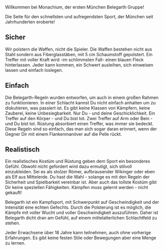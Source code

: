 Willkommen bei Monachium, der ersten München Belegarth Gruppe!

Die Seite für den schnellsten und aufregendsten Sport, der München seit Jahrhunderten eroberte!

## Sicher
Wir polstern die Waffen, nicht die Spieler. Die Waffen bestehen nicht aus Stahl sondern aus Fiberglasstäben, mit 5 cm Schaumstoff gepolstert. Ein Treffer mit voller Kraft wird -im schlimmsten Fall- einen blauen Fleck hinterlassen. Jeder kann kommen, ein Schwert ausleihen, sich einweisen lassen und einfach loslegen.

 
## Einfach
Die Belegarth-Regeln wurden entworfen, um auch in einem großen Rahmen zu funktionieren. In einer Schlacht kannst Du nicht einfach anhalten um zu diskutieren, was passiert ist. Es gibt keine Klassen von Kämpfern, keine Zauberei, keine Unbesiegbarkeit. Nur Du - und deine Geschicklichkeit. Ein Treffer auf den Körper - und Du bist tot. Zwei Treffer auf Arm oder Bein - und Du bist tot. Rüstung absorbiert einen Treffer, was immer sie bedeckt. Diese Regeln sind so einfach, das man sich sogar daran erinnert, wenn der Gegner Dir mit einem Flankenmanöver auf die Pelle rückt.

## Realistisch
Ein realistisches Kostüm und Rüstung geben dem Sport ein besonderes Gefühl. Obwohl nicht gefordert wird dazu ermutigt, sich stilvoll einzukleiden. Sei es als stolzer Römer, aufbrausender Wikinger oder eben als Elf aus Mittelerde. Du hast die Wahl - solange es mit den Regeln der Sicherheit und Spielbarkeit vereinbar ist. Aber auch das tollste Kostüm gibt Dir keine speziellen Fähigkeiten. Kämpfen muss gelernt werden - nicht gekauft!

 
Belegarth ist ein Kampfsport, mit Schwerpunkt auf Geschwindigkeit und der Intensität eine echten Gefechts. Durch die Polsterung ist es möglich, die Kämpfe mit voller Wucht und voller Geschwindigkeit auszuführen. Daher ist Belegarth dicht dran am Gefühl, auf einem mittelalterlichen Schlachtfeld zu stehen.

Jeder Erwachsene über 18 Jahre kann teilnehmen, auch ohne vorherige Erfahrungen. Es gibt keine festen Stile oder Bewegungen aber eine Menge zu lernen.

